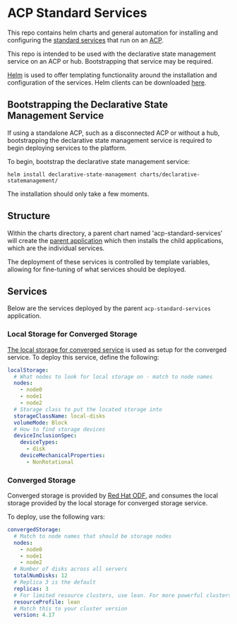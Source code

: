 # ACP Standard Services
This repo contains helm charts and general automation for installing and configuring the [standard services](https://github.com/RedHatEdge/patterns/blob/main/patterns/rh-acp-standard-services/README.md) that run on an [ACP](https://github.com/RedHatEdge/patterns/blob/main/patterns/acp-standardized-architecture-ha/README.md).

This repo is intended to be used with the declarative state management service on an ACP or hub. Bootstrapping that service may be required.

[Helm](https://helm.sh/) is used to offer templating functionality around the installation and configuration of the services. Helm clients can be downloaded [here](https://helm.sh/docs/intro/install/).

## Bootstrapping the Declarative State Management Service
If using a standalone ACP, such as a disconnected ACP or without a hub, bootstrapping the declarative state management service is required to begin deploying services to the platform.

To begin, bootstrap the declarative state management service:
```
helm install declarative-state-management charts/declarative-statemanagement/
```

The installation should only take a few moments.

## Structure
Within the charts directory, a parent chart named 'acp-standard-services' will create the [parent application](https://argo-cd.readthedocs.io/en/stable/operator-manual/cluster-bootstrapping/) which then installs the child applications, which are the individual services.

The deployment of these services is controlled by template variables, allowing for fine-tuning of what services should be deployed.

## Services
Below are the services deployed by the parent `acp-standard-services` application.

### Local Storage for Converged Storage
[The local storage for converged service](https://github.com/RedHatEdge/patterns/blob/main/blocks/local-storage-for-converged-storage/README.md) is used as setup for the converged service. To deploy this service, define the following:

```yaml
localStorage:
  # What nodes to look for local storage on - match to node names
  nodes:
    - node0
    - node1
    - node2
  # Storage class to put the located storage into
  storageClassName: local-disks
  volumeMode: Block
  # How to find storage devices
  deviceInclusionSpec:
    deviceTypes:
      - disk
    deviceMechanicalProperties:
      - NonRotational
```

### Converged Storage
Converged storage is provided by [Red Hat ODF](https://www.redhat.com/en/technologies/cloud-computing/openshift-data-foundation), and consumes the local storage provided by the local storage for converged storage service.

To deploy, use the following vars:

```yaml
convergedStorage:
  # Match to node names that should be storage nodes
  nodes:
    - node0
    - node1
    - node2
  # Number of disks across all servers
  totalNumDisks: 12
  # Replica 3 is the default
  replicas: 3
  # For limited resource clusters, use lean. For more powerful clusters, use balanced or performance.
  resourceProfile: lean
  # Match this to your cluster version
  version: 4.17
```

